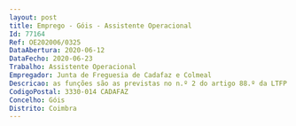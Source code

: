 ```yaml
--- 
layout: post
title: Emprego - Góis - Assistente Operacional
Id: 77164
Ref: OE202006/0325
DataAbertura: 2020-06-12
DataFecho: 2020-06-23
Trabalho: Assistente Operacional
Empregador: Junta de Freguesia de Cadafaz e Colmeal
Descricao: as funções são as previstas no n.º 2 do artigo 88.º da LTFP e as atinentes a sapador florestal (conforme estão descritas no artigo 3.º do Decreto Lei n.º 8 2017, de 9 de janeiro), implicando, também, a condução de viaturas ligeiras, designadamente, para transporte de pessoas e bens, incluindo a responsabilidade pelas operações de cargas e descargas. A descrição de funções, não prejudica a atribuição aos trabalhadores de tarefas, não expressamente mencionadas, que lhes sejam afins ou funcionalmente ligadas, para as quais detenham qualificação profissional adequada e não impliquem desvalorização profissional.
CodigoPostal: 3330-014 CADAFAZ
Concelho: Góis
Distrito: Coimbra
--- 
```

